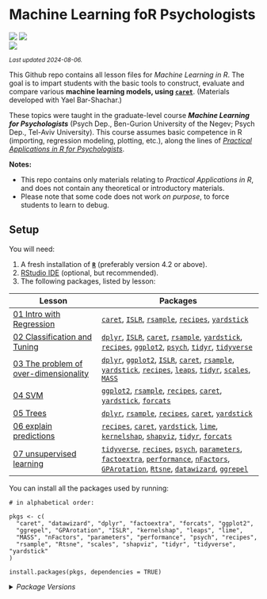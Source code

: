 
# Machine Learning foR Psychologists

[![](https://img.shields.io/badge/Open%20Educational%20Resources-Compatable-brightgreen)](https://creativecommons.org/about/program-areas/education-oer/)
[![](https://img.shields.io/badge/CC-BY--NC%204.0-lightgray)](http://creativecommons.org/licenses/by-nc/4.0/)  
[![](https://img.shields.io/badge/Language-R-blue)](http://cran.r-project.org/)

<sub>*Last updated 2024-08-06.*</sub>

This Github repo contains all lesson files for *Machine Learning in R*.
The goal is to impart students with the basic tools to construct,
evaluate and compare various **machine learning models, using
[`caret`](https://topepo.github.io/caret/)**. (Materials developed with
Yael Bar-Shachar.)

These topics were taught in the graduate-level course ***Machine
Learning for Psychologists*** (Psych Dep., Ben-Gurion University of the
Negev; Psych Dep., Tel-Aviv University). This course assumes basic
competence in R (importing, regression modeling, plotting, etc.), along
the lines of [*Practical Applications in R for
Psychologists*](https://github.com/mattansb/Practical-Applications-in-R-for-Psychologists).

**Notes:**

- This repo contains only materials relating to *Practical Applications
  in R*, and does not contain any theoretical or introductory
  materials.  
- Please note that some code does not work *on purpose*, to force
  students to learn to debug.

## Setup

You will need:

1.  A fresh installation of [**`R`**](https://cran.r-project.org/)
    (preferably version 4.2 or above).
2.  [RStudio IDE](https://www.rstudio.com/products/rstudio/download/)
    (optional, but recommended).
3.  The following packages, listed by lesson:

| Lesson                                                                                  | Packages                                                                                                                                                                                                                                                                                                                                                                                                                                                                                                                                                                                                                                                                          |
|-----------------------------------------------------------------------------------------|-----------------------------------------------------------------------------------------------------------------------------------------------------------------------------------------------------------------------------------------------------------------------------------------------------------------------------------------------------------------------------------------------------------------------------------------------------------------------------------------------------------------------------------------------------------------------------------------------------------------------------------------------------------------------------------|
| [01 Intro with Regression](/01%20Intro%20with%20Regression)                             | [`caret`](https://CRAN.R-project.org/package=caret), [`ISLR`](https://CRAN.R-project.org/package=ISLR), [`rsample`](https://CRAN.R-project.org/package=rsample), [`recipes`](https://CRAN.R-project.org/package=recipes), [`yardstick`](https://CRAN.R-project.org/package=yardstick)                                                                                                                                                                                                                                                                                                                                                                                             |
| [02 Classification and Tuning](/02%20Classification%20and%20Tuning)                     | [`dplyr`](https://CRAN.R-project.org/package=dplyr), [`ISLR`](https://CRAN.R-project.org/package=ISLR), [`caret`](https://CRAN.R-project.org/package=caret), [`rsample`](https://CRAN.R-project.org/package=rsample), [`yardstick`](https://CRAN.R-project.org/package=yardstick), [`recipes`](https://CRAN.R-project.org/package=recipes), [`ggplot2`](https://CRAN.R-project.org/package=ggplot2), [`psych`](https://CRAN.R-project.org/package=psych), [`tidyr`](https://CRAN.R-project.org/package=tidyr), [`tidyverse`](https://CRAN.R-project.org/package=tidyverse)                                                                                                        |
| [03 The problem of over-dimensionality](/03%20The%20problem%20of%20over-dimensionality) | [`dplyr`](https://CRAN.R-project.org/package=dplyr), [`ggplot2`](https://CRAN.R-project.org/package=ggplot2), [`ISLR`](https://CRAN.R-project.org/package=ISLR), [`caret`](https://CRAN.R-project.org/package=caret), [`rsample`](https://CRAN.R-project.org/package=rsample), [`yardstick`](https://CRAN.R-project.org/package=yardstick), [`recipes`](https://CRAN.R-project.org/package=recipes), [`leaps`](https://CRAN.R-project.org/package=leaps), [`tidyr`](https://CRAN.R-project.org/package=tidyr), [`scales`](https://CRAN.R-project.org/package=scales), [`MASS`](https://CRAN.R-project.org/package=MASS)                                                           |
| [04 SVM](/04%20SVM)                                                                     | [`ggplot2`](https://CRAN.R-project.org/package=ggplot2), [`rsample`](https://CRAN.R-project.org/package=rsample), [`recipes`](https://CRAN.R-project.org/package=recipes), [`caret`](https://CRAN.R-project.org/package=caret), [`yardstick`](https://CRAN.R-project.org/package=yardstick), [`forcats`](https://CRAN.R-project.org/package=forcats)                                                                                                                                                                                                                                                                                                                              |
| [05 Trees](/05%20Trees)                                                                 | [`dplyr`](https://CRAN.R-project.org/package=dplyr), [`rsample`](https://CRAN.R-project.org/package=rsample), [`recipes`](https://CRAN.R-project.org/package=recipes), [`caret`](https://CRAN.R-project.org/package=caret), [`yardstick`](https://CRAN.R-project.org/package=yardstick)                                                                                                                                                                                                                                                                                                                                                                                           |
| [06 explain predictions](/06%20explain%20predictions)                                   | [`recipes`](https://CRAN.R-project.org/package=recipes), [`caret`](https://CRAN.R-project.org/package=caret), [`yardstick`](https://CRAN.R-project.org/package=yardstick), [`lime`](https://CRAN.R-project.org/package=lime), [`kernelshap`](https://CRAN.R-project.org/package=kernelshap), [`shapviz`](https://CRAN.R-project.org/package=shapviz), [`tidyr`](https://CRAN.R-project.org/package=tidyr), [`forcats`](https://CRAN.R-project.org/package=forcats)                                                                                                                                                                                                                |
| [07 unsupervised learning](/07%20unsupervised%20learning)                               | [`tidyverse`](https://CRAN.R-project.org/package=tidyverse), [`recipes`](https://CRAN.R-project.org/package=recipes), [`psych`](https://CRAN.R-project.org/package=psych), [`parameters`](https://CRAN.R-project.org/package=parameters), [`factoextra`](https://CRAN.R-project.org/package=factoextra), [`performance`](https://CRAN.R-project.org/package=performance), [`nFactors`](https://CRAN.R-project.org/package=nFactors), [`GPArotation`](https://CRAN.R-project.org/package=GPArotation), [`Rtsne`](https://CRAN.R-project.org/package=Rtsne), [`datawizard`](https://CRAN.R-project.org/package=datawizard), [`ggrepel`](https://CRAN.R-project.org/package=ggrepel) |

You can install all the packages used by running:

    # in alphabetical order:

    pkgs <- c(
      "caret", "datawizard", "dplyr", "factoextra", "forcats", "ggplot2",
      "ggrepel", "GPArotation", "ISLR", "kernelshap", "leaps", "lime",
      "MASS", "nFactors", "parameters", "performance", "psych", "recipes",
      "rsample", "Rtsne", "scales", "shapviz", "tidyr", "tidyverse", "yardstick"
    )

    install.packages(pkgs, dependencies = TRUE)

<details>
<summary>
<i>Package Versions</i>
</summary>

The package versions used here:

- `caret` 6.0-94 (*CRAN*)
- `datawizard` 0.11.0 (*CRAN*)
- `dplyr` 1.1.4 (*CRAN*)
- `factoextra` 1.0.7 (*CRAN*)
- `forcats` 1.0.0 (*CRAN*)
- `ggplot2` 3.5.1 (*CRAN*)
- `ggrepel` 0.9.5 (*CRAN*)
- `GPArotation` 2024.3-1 (*CRAN*)
- `ISLR` 1.4 (*CRAN*)
- `kernelshap` 0.4.1 (*CRAN*)
- `leaps` 3.1 (*CRAN*)
- `lime` 0.5.3 (*CRAN*)
- `MASS` 7.3-60.0.1 (*CRAN*)
- `nFactors` 2.4.1.1 (*CRAN*)
- `parameters` 0.22.0 (*CRAN*)
- `performance` 0.12.0 (*CRAN*)
- `psych` 2.4.3 (*CRAN*)
- `recipes` 1.0.10 (*CRAN*)
- `rsample` 1.2.1 (*CRAN*)
- `Rtsne` 0.17 (*CRAN*)
- `scales` 1.3.0 (*CRAN*)
- `shapviz` 0.9.3 (*CRAN*)
- `tidyr` 1.3.1 (*CRAN*)
- `tidyverse` 2.0.0 (*CRAN*)
- `yardstick` 1.3.1 (*CRAN*)

</details>
